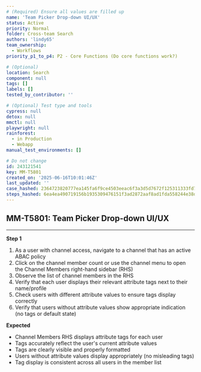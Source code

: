 ```yaml
---
# (Required) Ensure all values are filled up
name: 'Team Picker Drop-down UI/UX'
status: Active
priority: Normal
folder: Cross-team Search
authors: 'lindy65'
team_ownership:
  - Workflows
priority_p1_to_p4: P2 - Core Functions (Do core functions work?)

# (Optional)
location: Search
component: null
tags: []
labels: []
tested_by_contributor: ''

# (Optional) Test type and tools
cypress: null
detox: null
mmctl: null
playwright: null
rainforest:
  - in Production
  - Webapp
manual_test_environments: []

# Do not change
id: 243121541
key: MM-T5801
created_on: '2025-06-16T10:01:46Z'
last_updated: ''
case_hashed: 2364723820777ea145fa6f9ce4503eeac6f3a3d5d7672f125311333fd7f52a017eec9c64496097cd0df2e1cb43c9e469
steps_hashed: 6ea4ea490719156b1935309476151f3ad2872aaf8ad1fda558244e38d6b126c1557b5c528dcbb3f0b556130de3b58013
---
```


<!-- (Auto-generated) Based on frontmatter's "key" and "name" -->

## MM-T5801: Team Picker Drop-down UI/UX

---

**Step 1**

1. As a user with channel access, navigate to a channel that has an active ABAC policy
2. Click on the channel member count or use the channel menu to open the Channel Members right-hand sidebar (RHS)
3. Observe the list of channel members in the RHS
4. Verify that each user displays their relevant attribute tags next to their name/profile
5. Check users with different attribute values to ensure tags display correctly
6. Verify that users without attribute values show appropriate indication (no tags or default state)

**Expected**

- Channel Members RHS displays attribute tags for each user
- Tags accurately reflect the user's current attribute values
- Tags are clearly visible and properly formatted
- Users without attribute values display appropriately (no misleading tags)
- Tag display is consistent across all users in the member list
